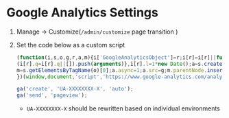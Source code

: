 # Google Analytics Settings

1. Manage → Customize\(`/admin/customize` page transition \)
2. Set the code below as a custom script

   ```javascript
   (function(i,s,o,g,r,a,m){i['GoogleAnalyticsObject']=r;i[r]=i[r]||function(){
   (i[r].q=i[r].q||[]).push(arguments)},i[r].l=1*new Date();a=s.createElement(o),
   m=s.getElementsByTagName(o)[0];a.async=1;a.src=g;m.parentNode.insertBefore(a,m)
   })(window,document,'script','https://www.google-analytics.com/analytics.js','ga');

   ga('create', 'UA-XXXXXXXX-X', 'auto');
   ga('send', 'pageview');
   ```

   * `UA-XXXXXXXX-X` should be rewritten based on individual environments





